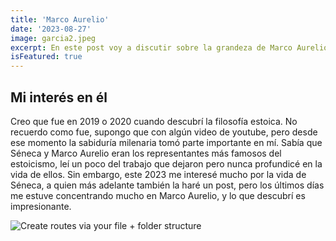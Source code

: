 ```yaml
---
title: 'Marco Aurelio'
date: '2023-08-27'
image: garcia2.jpeg
excerpt: En este post voy a discutir sobre la grandeza de Marco Aurelio, en español, porque este tema lo amerita.
isFeatured: true
---
```



## Mi interés en él

Creo que fue en 2019 o 2020 cuando descubrí la filosofía estoica. No recuerdo como fue, supongo que con algún video de youtube, pero desde ese momento la sabiduría milenaria tomó parte importante en mí. Sabía que Séneca y Marco Aurelio eran los representantes más famosos del estoicismo, leí un poco del trabajo que dejaron pero nunca profundicé en la vida de ellos. Sin embargo, este 2023 me interesé mucho por la vida de Séneca, a quien más adelante también la haré un post, pero los últimos días me estuve concentrando mucho en Marco Aurelio, y lo que descubrí es impresionante.




![Create routes via your file + folder structure](garcia1.jpeg)

